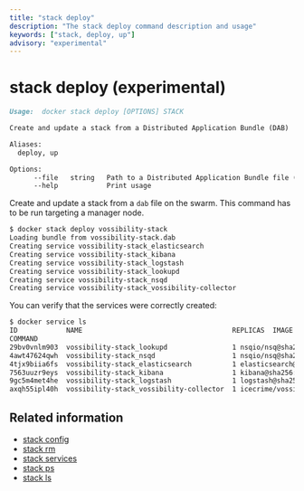 ```yaml
---
title: "stack deploy"
description: "The stack deploy command description and usage"
keywords: ["stack, deploy, up"]
advisory: "experimental"
---
```


<!-- This file is maintained within the docker/docker Github
     repository at https://github.com/docker/docker/. Make all
     pull requests against that repo. If you see this file in
     another repository, consider it read-only there, as it will
     periodically be overwritten by the definitive file. Pull
     requests which include edits to this file in other repositories
     will be rejected.
-->

# stack deploy (experimental)

```markdown
Usage:  docker stack deploy [OPTIONS] STACK

Create and update a stack from a Distributed Application Bundle (DAB)

Aliases:
  deploy, up

Options:
      --file   string   Path to a Distributed Application Bundle file (Default: STACK.dab)
      --help            Print usage
```

Create and update a stack from a `dab` file on the swarm. This command
has to be run targeting a manager node.

```bash
$ docker stack deploy vossibility-stack
Loading bundle from vossibility-stack.dab
Creating service vossibility-stack_elasticsearch
Creating service vossibility-stack_kibana
Creating service vossibility-stack_logstash
Creating service vossibility-stack_lookupd
Creating service vossibility-stack_nsqd
Creating service vossibility-stack_vossibility-collector
```

You can verify that the services were correctly created:

```bash
$ docker service ls
ID            NAME                                     REPLICAS  IMAGE
COMMAND
29bv0vnlm903  vossibility-stack_lookupd                1 nsqio/nsq@sha256:eeba05599f31eba418e96e71e0984c3dc96963ceb66924dd37a47bf7ce18a662 /nsqlookupd
4awt47624qwh  vossibility-stack_nsqd                   1 nsqio/nsq@sha256:eeba05599f31eba418e96e71e0984c3dc96963ceb66924dd37a47bf7ce18a662 /nsqd --data-path=/data --lookupd-tcp-address=lookupd:4160
4tjx9biia6fs  vossibility-stack_elasticsearch          1 elasticsearch@sha256:12ac7c6af55d001f71800b83ba91a04f716e58d82e748fa6e5a7359eed2301aa
7563uuzr9eys  vossibility-stack_kibana                 1 kibana@sha256:6995a2d25709a62694a937b8a529ff36da92ebee74bafd7bf00e6caf6db2eb03
9gc5m4met4he  vossibility-stack_logstash               1 logstash@sha256:2dc8bddd1bb4a5a34e8ebaf73749f6413c101b2edef6617f2f7713926d2141fe logstash -f /etc/logstash/conf.d/logstash.conf
axqh55ipl40h  vossibility-stack_vossibility-collector  1 icecrime/vossibility-collector@sha256:f03f2977203ba6253988c18d04061c5ec7aab46bca9dfd89a9a1fa4500989fba --config /config/config.toml --debug
```

## Related information

* [stack config](stack_config.md)
* [stack rm](stack_rm.md)
* [stack services](stack_services.md)
* [stack ps](stack_ps.md)
* [stack ls](stack_ls.md)
